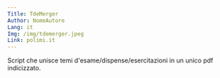 ```yaml
---
Title: TdeMerger
Author: NomeAutore
Lang: it
Img: /img/tdemerger.jpeg
Link: polimi.it
---
```

Script che unisce temi d'esame/dispense/esercitazioni in un unico pdf indicizzato.
